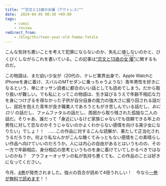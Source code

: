 ```yaml
---
title: "“恋文と13歳の女優（アクトレス）”"
date:  2024-04-05 00:30 +09:00
tags:
    - comic
    - review
redirect_from:
    - /blog/thirteen-year-old-femme-fatale
---
```


こんな気持ち悪いことを考えて犯罪にならないのか、失礼に値しないのかと、びくびくしながらこれを書いている。この記事は[“恋文と13歳の<ruby>女優<rp>(</rp><rt>アクトレス</rt><rp>)</rp></ruby>”](https://comic-fuz.com/manga/3149)に関するものだ。

この物語は、まだ幼い少女が（20代の、テレビ業界出身で、Apple WatchとiPhoneを身に着け、スバルのMTセダンに乗っちゃうような）青年男性を好きになるという、単にオッサン読者に都合のいい話としても読めてしまう。だから取り扱いが難しい。でも私にとってこの物語は、生き延びるうえで年齢不相応な力を身につけざるを得なかった子供が自分自身の能力の強大さに振り回される話だし、屈託を抱えた青年が良き職業人であろうともがき苦しんでいる話だし、_おにロリ_ の話だし、ファムファタルの話だし、周囲から取り残された孤独な二人の話だ。そりゃあ、誰だって「身近にいるけど家族じゃないでも信頼できる年上の男性に対して恋なのかそうじゃないのかよくわからない感情を向ける美少女になりたい」でしょ！！　……この作品に対するこんな読解が、果たして正当化されうるだろうか。何より私なんかがこんな醜くてみっともない感情をこの素晴らしい作品へ向けていいのだろうか。人には内心の自由があるとはいうものの、その一方で年齢相応、身分相応の思考というものを身に着けていてしかるべきではないのかね？　アラフォーオッサンの私が気持ち悪くても、この作品のことは好きになってください。

今月、[4巻](https://comic-fuz.com/book/27803)が発売されました。強火の百合が読めて4倍うれしい！　今なら[一巻が無料で読めます](https://comic-fuz.com/book/viewer/27022)！！
